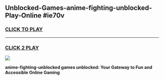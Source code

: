 
## Unblocked-Games-anime-fighting-unblocked-Play-Online #ie70v
<h3>
<a href="https://news.freeplayer.one?title=anime-fighting-unblocked&ref=3">CLICK TO PLAY</a></h3>
<hr>

<h3>
<a href="https://news.freeplayer.one?title=anime-fighting-unblocked&ref=3">CLICK 2 PLAY</a>
  
</h3>

<a href="https://news.freeplayer.one?title=anime-fighting-unblocked&ref=3"><img src="https://clearcache.store/games.png"></a>


**anime-fighting-unblocked games unblocked: Your Gateway to Fun and Accessible Online Gaming**
